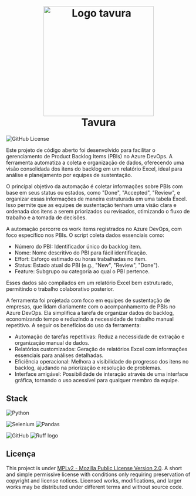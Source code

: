 ﻿<h1 align="center">
  <img src="./logo.svg" height="300" width="300" alt="Logo tavura"/><br>
  Tavura
</h1>

![GitHub License](https://img.shields.io/github/license/AndersonJader0/AlphaTask?labelColor=101010)

<!-- ![GitHub Actions Workflow Status](https://img.shields.io/github/actions/workflow/status/AndersonJader0/AlphaTask/XXXXXX.yml?style=flat&labelColor=%23101010) -->

Este projeto de código aberto foi desenvolvido para facilitar o gerenciamento de Product Backlog Items (PBIs) no Azure DevOps. A ferramenta automatiza a coleta e organização de dados, oferecendo uma visão consolidada dos itens do backlog em um relatório Excel, ideal para análise e planejamento por equipes de sustentação.

O principal objetivo da automação é coletar informações sobre PBIs com base em seus status ou estados, como "Done", "Accepted", "Review", e organizar essas informações de maneira estruturada em uma tabela Excel. Isso permite que as equipes de sustentação tenham uma visão clara e ordenada dos itens a serem priorizados ou revisados, otimizando o fluxo de trabalho e a tomada de decisões.

A automação percorre os work items registrados no Azure DevOps, com foco específico nos PBIs. O script coleta dados essenciais como:

- Número do PBI: Identificador único do backlog item.
- Nome: Nome descritivo do PBI para fácil identificação.
- Effort: Esforço estimado ou horas trabalhadas no item.
- Status: Estado atual do PBI (e.g., "New", "Review", "Done").
- Feature: Subgrupo ou categoria ao qual o PBI pertence.

Esses dados são compilados em um relatório Excel bem estruturado, permitindo o trabalho colaborativo posterior.

A ferramenta foi projetada com foco em equipes de sustentação de empresas, que lidam diariamente com o acompanhamento de PBIs no Azure DevOps. Ela simplifica a tarefa de organizar dados do backlog, economizando tempo e reduzindo a necessidade de trabalho manual repetitivo. A seguir os benefícios do uso da ferramenta:

- Automação de tarefas repetitivas: Reduz a necessidade de extração e organização manual de dados.
- Relatórios customizados: Geração de relatórios Excel com informações essenciais para análises detalhadas.
- Eficiência operacional: Melhora a visibilidade do progresso dos itens no backlog, ajudando na priorização e resolução de problemas.
- Interface amigável: Possibilidade de interação através de uma interface gráfica, tornando o uso acessível para qualquer membro da equipe.

## Stack

![Python](https://img.shields.io/badge/Python-blue?style=for-the-badge&logo=python&logoColor=FFD43B)

![Selenium](https://img.shields.io/badge/selenium-338221?style=for-the-badge&logo=selenium&logoColor=white)
![Pandas](https://img.shields.io/badge/pandas-%23150458.svg?style=for-the-badge&logo=pandas&logoColor=white)

<!-- ![Azure](https://img.shields.io/badge/azure%20devops-%230072C6?style=for-the-badge&logo=devops&logoColor=white) -->

![GitHub](https://img.shields.io/badge/github-%23121011.svg?style=for-the-badge&logo=github&logoColor=white)
![Ruff logo](https://img.shields.io/badge/Ruff-2b0231?style=for-the-badge&logo=ruff)

## Licença

This project is under [MPLv2 - Mozilla Public License Version 2.0](https://choosealicense.com/licenses/mpl-2.0/). A short and simple permissive license with conditions only requiring preservation of copyright and license notices. Licensed works, modifications, and larger works may be distributed under different terms and without source code.
